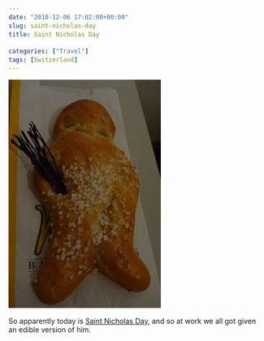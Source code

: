 ```yaml
---
date: "2010-12-06 17:02:00+00:00"
slug: saint-nicholas-day
title: Saint Nicholas Day

categories: ["Travel"]
tags: [Switzerland]
---
```


![Christmas Bread](p1050907.jpg)

So apparently today is [Saint Nicholas Day](http://en.wikipedia.org/wiki/Saint_Nicholas#Germany), and so at work we all got given an edible version of him.

